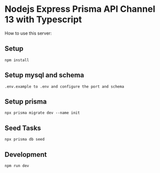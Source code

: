 # Nodejs Express Prisma API Channel 13 with Typescript

How to use this server:

## Setup

```
npm install
```

## Setup mysql and schema
```
.env.example to .env and configure the port and schema
```

## Setup prisma
```
npx prisma migrate dev --name init
```

## Seed Tasks
```
npx prisma db seed
```

## Development

```
npm run dev
```